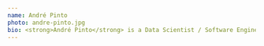 ```yaml
---
name: André Pinto
photo: andre-pinto.jpg
bio: <strong>André Pinto</strong> is a Data Scientist / Software Engineer for Sepio, focused on providing a platform for full network visibility and asset risk management. André has a master's in Biomedical Engineering and he's been an organizer at DLSPT since 2021. He is a sucker for almost any sport, so in my free time he spend most time doing sports or watching them on TV. Also kind of a book worm.
---
```


